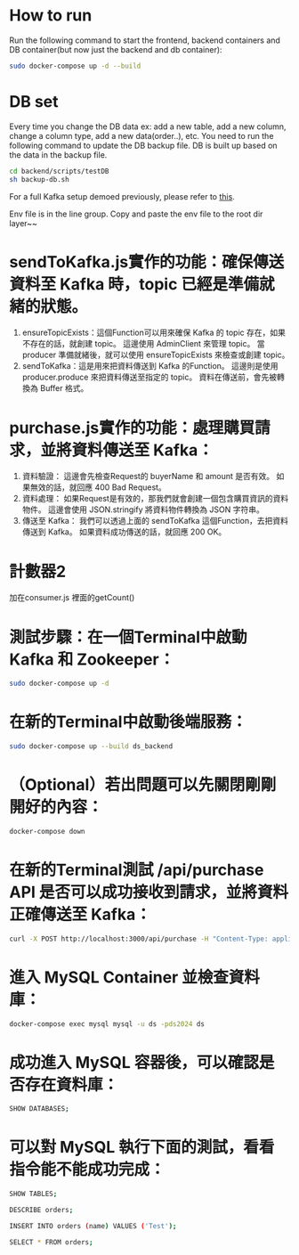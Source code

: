 # How to run

Run the following command to start the frontend, backend containers and DB container(but now just the backend and db container):
```bash
sudo docker-compose up -d --build
```
# DB set
Every time you change the DB data ex: add a new table, add a new column, change a column type, add a new data(order..), etc. You need to run the following command to update the DB backup file. DB is built up based on the data in the backup file.
```bash
cd backend/scripts/testDB
sh backup-db.sh
```

For a full Kafka setup demoed previously, please refer to [this](https://github.com/timsu92/kafka_example.git).

Env file is in the line group. Copy and paste the env file to the root dir layer~~


# sendToKafka.js實作的功能：確保傳送資料至 Kafka 時，topic 已經是準備就緒的狀態。
1. ensureTopicExists：這個Function可以用來確保 Kafka 的 topic 存在，如果不存在的話，就創建 topic。
  這邊使用 AdminClient 來管理 topic。
  當 producer 準備就緒後，就可以使用 ensureTopicExists 來檢查或創建 topic。
2. sendToKafka：這是用來把資料傳送到 Kafka 的Function。
  這邊則是使用 producer.produce 來把資料傳送至指定的 topic。
  資料在傳送前，會先被轉換為 Buffer 格式。

# purchase.js實作的功能：處理購買請求，並將資料傳送至 Kafka：
1. 資料驗證：
  這邊會先檢查Request的 buyerName 和 amount 是否有效。
  如果無效的話，就回應 400 Bad Request。
2. 資料處理：
  如果Request是有效的，那我們就會創建一個包含購買資訊的資料物件。
  這邊會使用 JSON.stringify 將資料物件轉換為 JSON 字符串。
3. 傳送至 Kafka：
   我們可以透過上面的 sendToKafka 這個Function，去把資料傳送到 Kafka。
  如果資料成功傳送的話，就回應 200 OK。

# 計數器2
加在consumer.js 裡面的getCount()

# 測試步驟：在一個Terminal中啟動 Kafka 和 Zookeeper：

```bash
sudo docker-compose up -d
```

# 在新的Terminal中啟動後端服務：

```bash
sudo docker-compose up --build ds_backend
```

# （Optional）若出問題可以先關閉剛剛開好的內容：

```bash
docker-compose down
```

# 在新的Terminal測試 /api/purchase API 是否可以成功接收到請求，並將資料正確傳送至 Kafka：

```bash
curl -X POST http://localhost:3000/api/purchase -H "Content-Type: application/json" -d '{"name": "Alice"}'
```

# 進入 MySQL Container 並檢查資料庫：

```bash
docker-compose exec mysql mysql -u ds -pds2024 ds
```

# 成功進入 MySQL 容器後，可以確認是否存在資料庫：

```bash
SHOW DATABASES;
```

# 可以對 MySQL 執行下面的測試，看看指令能不能成功完成：

```bash
SHOW TABLES;
```

```bash
DESCRIBE orders;
```

```bash
INSERT INTO orders (name) VALUES ('Test');
```

```bash
SELECT * FROM orders;
```
